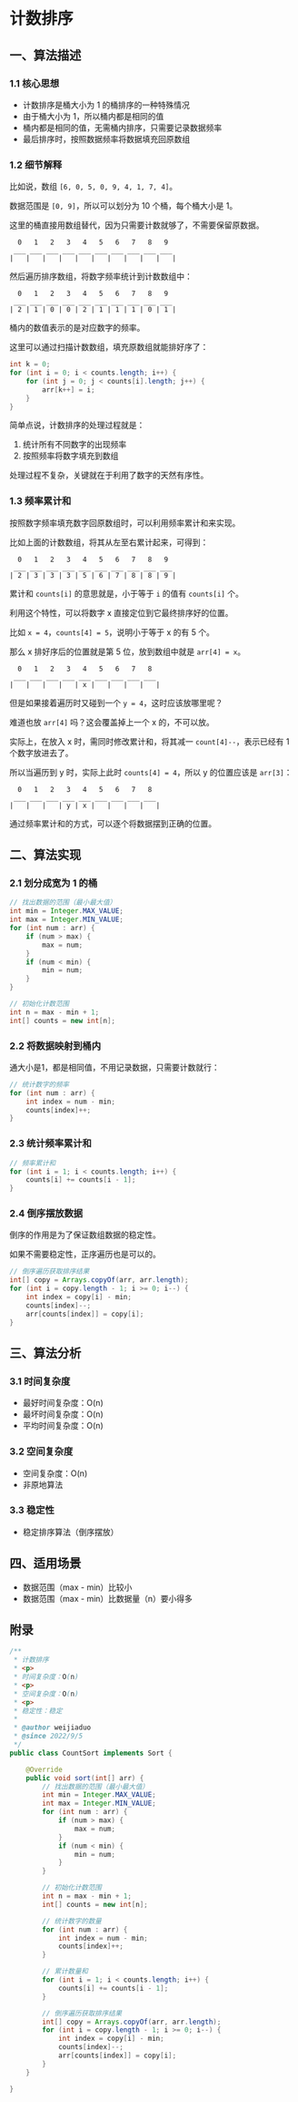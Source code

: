 # 计数排序

## 一、算法描述

### 1.1 核心思想

- 计数排序是桶大小为 1 的桶排序的一种特殊情况
- 由于桶大小为 1，所以桶内都是相同的值
- 桶内都是相同的值，无需桶内排序，只需要记录数据频率
- 最后排序时，按照数据频率将数据填充回原数组

### 1.2 细节解释

<!--more-->

比如说，数组 `[6, 0, 5, 0, 9, 4, 1, 7, 4]`。

数据范围是 `[0, 9]`，所以可以划分为 10 个桶，每个桶大小是 1。

这里的桶直接用数组替代，因为只需要计数就够了，不需要保留原数据。

```
  0   1   2   3   4   5   6   7   8   9
 ___ ___ ___ ___ ___ ___ ___ ___ ___ ___
|   |   |   |   |   |   |   |   |   |   |
```

然后遍历排序数组，将数字频率统计到计数数组中：

```
  0   1   2   3   4   5   6   7   8   9
 ___ ___ ___ ___ ___ ___ ___ ___ ___ ___
| 2 | 1 | 0 | 0 | 2 | 1 | 1 | 1 | 0 | 1 |
```

桶内的数值表示的是对应数字的频率。

这里可以通过扫描计数数组，填充原数组就能排好序了：

```java
int k = 0;
for (int i = 0; i < counts.length; i++) {
    for (int j = 0; j < counts[i].length; j++) {
        arr[k++] = i;
    }
}
```

简单点说，计数排序的处理过程就是：

1. 统计所有不同数字的出现频率
2. 按照频率将数字填充到数组

处理过程不复杂，关键就在于利用了数字的天然有序性。


### 1.3 频率累计和

按照数字频率填充数字回原数组时，可以利用频率累计和来实现。

比如上面的计数数组，将其从左至右累计起来，可得到：

```
  0   1   2   3   4   5   6   7   8   9
 ___ ___ ___ ___ ___ ___ ___ ___ ___ ___
| 2 | 3 | 3 | 3 | 5 | 6 | 7 | 8 | 8 | 9 |
```

累计和 `counts[i]` 的意思就是，小于等于 `i` 的值有 `counts[i]` 个。

利用这个特性，可以将数字 x 直接定位到它最终排序好的位置。

比如 `x = 4`，`counts[4] = 5`，说明小于等于 x 的有 5 个。

那么 x 排好序后的位置就是第 5 位，放到数组中就是 `arr[4] = x`。

```
  0   1   2   3   4   5   6   7   8
 ___ ___ ___ ___ ___ ___ ___ ___ ___
|   |   |   |   | x |   |   |   |   |
```

但是如果接着遍历时又碰到一个 `y = 4`，这时应该放哪里呢？

难道也放 `arr[4]` 吗？这会覆盖掉上一个 x 的，不可以放。

实际上，在放入 x 时，需同时修改累计和，将其减一 `count[4]--`，表示已经有 1 个数字放进去了。

所以当遍历到 y 时，实际上此时 `counts[4] = 4`，所以 y 的位置应该是 `arr[3]`：

```
  0   1   2   3   4   5   6   7   8
 ___ ___ ___ ___ ___ ___ ___ ___ ___
|   |   |   | y | x |   |   |   |   |
```

通过频率累计和的方式，可以逐个将数据摆到正确的位置。


## 二、算法实现

### 2.1 划分成宽为 1 的桶

```java
// 找出数据的范围（最小最大值）
int min = Integer.MAX_VALUE;
int max = Integer.MIN_VALUE;
for (int num : arr) {
    if (num > max) {
        max = num;
    }
    if (num < min) {
        min = num;
    }
}

// 初始化计数范围
int n = max - min + 1;
int[] counts = new int[n];
```

### 2.2 将数据映射到桶内

通大小是1，都是相同值，不用记录数据，只需要计数就行：

```java
// 统计数字的频率
for (int num : arr) {
    int index = num - min;
    counts[index]++;
}
```

### 2.3 统计频率累计和

```java
// 频率累计和
for (int i = 1; i < counts.length; i++) {
    counts[i] += counts[i - 1];
}
```

### 2.4 倒序摆放数据

倒序的作用是为了保证数组数据的稳定性。

如果不需要稳定性，正序遍历也是可以的。

```java
// 倒序遍历获取排序结果
int[] copy = Arrays.copyOf(arr, arr.length);
for (int i = copy.length - 1; i >= 0; i--) {
    int index = copy[i] - min;
    counts[index]--;
    arr[counts[index]] = copy[i];
}
```


## 三、算法分析

### 3.1 时间复杂度

- 最好时间复杂度：O(n)
- 最坏时间复杂度：O(n)
- 平均时间复杂度：O(n)

### 3.2 空间复杂度

- 空间复杂度：O(n)
- 非原地算法

### 3.3 稳定性

- 稳定排序算法（倒序摆放）


## 四、适用场景

- 数据范围（max - min）比较小
- 数据范围（max - min）比数据量（n）要小得多


## 附录

```java
/**
 * 计数排序
 * <p>
 * 时间复杂度：O(n)
 * <p>
 * 空间复杂度：O(n)
 * <p>
 * 稳定性：稳定
 *
 * @author weijiaduo
 * @since 2022/9/5
 */
public class CountSort implements Sort {

    @Override
    public void sort(int[] arr) {
        // 找出数据的范围（最小最大值）
        int min = Integer.MAX_VALUE;
        int max = Integer.MIN_VALUE;
        for (int num : arr) {
            if (num > max) {
                max = num;
            }
            if (num < min) {
                min = num;
            }
        }

        // 初始化计数范围
        int n = max - min + 1;
        int[] counts = new int[n];

        // 统计数字的数量
        for (int num : arr) {
            int index = num - min;
            counts[index]++;
        }

        // 累计数量和
        for (int i = 1; i < counts.length; i++) {
            counts[i] += counts[i - 1];
        }

        // 倒序遍历获取排序结果
        int[] copy = Arrays.copyOf(arr, arr.length);
        for (int i = copy.length - 1; i >= 0; i--) {
            int index = copy[i] - min;
            counts[index]--;
            arr[counts[index]] = copy[i];
        }
    }

}
```

